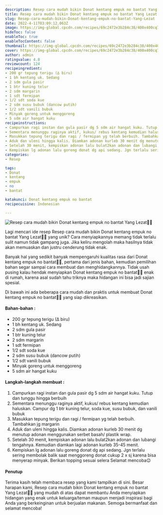 ```yaml
---
description: Resep cara mudah bikin Donat kentang empuk no bantat Yang Lezat"
title: Resep cara mudah bikin Donat kentang empuk no bantat Yang Lezat
slug: Resep-cara-mudah-bikin-Donat-kentang-empuk-no-bantat-Yang-Lezat
date: 2022-4-11T03:09:12.063Z
image: https://img-global.cpcdn.com/recipes/69c2472e3b284c38/400x400cq70/photo.jpg
hideToc: false
enableToc: true
enableTocContent: false
thumbnail: https://img-global.cpcdn.com/recipes/69c2472e3b284c38/400x400cq70/photo.jpg
cover: https://img-global.cpcdn.com/recipes/69c2472e3b284c38/400x400cq70/photo.jpg
author: admin
ratingvalue: 4.8
reviewcount: 124
recipeingredient:
- 200 gr tepung terigu (∆ biru)
- 1 bh kentang uk. Sedang
- 2 sdm gula pasir
- 1 btr kuning telur
- 2 sdm margarin
- 1 sdt fermipan
- 1/2 sdt soda kue
- 2 sdm susu bubuk (dancow putih)
- 1/2 sdt vanili bubuk
- Minyak goreng untuk menggoreng
- 5 sdm air hangat kuku
recipeinstructions:
- Campurkan ragi instan dan gula pasir dg 5 sdm air hangat kuku. Tutup dan tunggu hingga berbuih
- Sementara menunggu raginya aktif, kukus/ rebus kentang kemudian haluskan. Campur dg 1 btr kuning telur, soda kue, susu bubuk, dan vanili bubuk
- Masukkan tepung terigu dan ragi / fermipan yg telah berbuih. Tambahkan jg margarin
- Aduk dan uleni hingga kalis. Diamkan adonan kurleb 30 menit dg menutup adonan menggunakan serbet basah/ plastik wrap.
- Setelah 30 menit, kempiskan adonan lalu bulat2kan adonan dan lubangi tengahnya. Kemudian diamkan lagi adonan kurleb 35-45 menit.
- Kempiskan lg adonan lalu goreng donat dg api sedang. Jgn terlalu sering membolak balik saat menggoreng donat cukup 2 x sj karena bisa menyerap minyak. Berikan topping sesuai selera Selamat mencoba😉
categories:
- Resep

tags:
- Donat
- kentang
- empuk
- no
- bantat

katakunci: Donat kentang empuk no bantat
recipecuisine: Indonesian

---
```


![Resep cara mudah bikin Donat kentang empuk no bantat Yang Lezat👩‍🍳](https://img-global.cpcdn.com/recipes/69c2472e3b284c38/400x400cq70/photo.jpg)

Lagi mencari ide resep Resep cara mudah bikin Donat kentang empuk no bantat Yang Lezat👩‍🍳 yang unik? Cara menyiapkannya memang tidak terlalu sulit namun tidak gampang juga. Jika keliru mengolah maka hasilnya tidak akan memuaskan dan justru cenderung tidak enak.

Banyak hal yang sedikit banyak mempengaruhi kualitas rasa dari Donat kentang empuk no bantat👩‍🍳, pertama dari jenis bahan, kemudian pemilihan bahan segar sampai cara membuat dan menghidangkannya. Tidak usah pusing kalau hendak menyiapkan Donat kentang empuk no bantat👩‍🍳 enak di rumah, karena asal sudah tahu triknya maka hidangan ini bisa jadi sajian spesial.

Di bawah ini ada beberapa cara mudah dan praktis untuk membuat Donat kentang empuk no bantat👩‍🍳 yang siap dikreasikan.

<!--inarticleads1-->

#### Bahan-bahan :

- 200 gr tepung terigu (∆ biru)
- 1 bh kentang uk. Sedang
- 2 sdm gula pasir
- 1 btr kuning telur
- 2 sdm margarin
- 1 sdt fermipan
- 1/2 sdt soda kue
- 2 sdm susu bubuk (dancow putih)
- 1/2 sdt vanili bubuk
- Minyak goreng untuk menggoreng
- 5 sdm air hangat kuku

<!--inarticleads2-->

#### Langkah-langkah membuat :

1. Campurkan ragi instan dan gula pasir dg 5 sdm air hangat kuku. Tutup dan tunggu hingga berbuih
1. Sementara menunggu raginya aktif, kukus/ rebus kentang kemudian haluskan. Campur dg 1 btr kuning telur, soda kue, susu bubuk, dan vanili bubuk
1. Masukkan tepung terigu dan ragi / fermipan yg telah berbuih. Tambahkan jg margarin
1. Aduk dan uleni hingga kalis. Diamkan adonan kurleb 30 menit dg menutup adonan menggunakan serbet basah/ plastik wrap.
1. Setelah 30 menit, kempiskan adonan lalu bulat2kan adonan dan lubangi tengahnya. Kemudian diamkan lagi adonan kurleb 35-45 menit.
1. Kempiskan lg adonan lalu goreng donat dg api sedang. Jgn terlalu sering membolak balik saat menggoreng donat cukup 2 x sj karena bisa menyerap minyak. Berikan topping sesuai selera Selamat mencoba😉

#### Penutup

Terima kasih telah membaca resep yang kami tampilkan di sini. Besar harapan kami, Resep cara mudah bikin Donat kentang empuk no bantat Yang Lezat👩‍🍳 yang mudah di atas dapat membantu Anda menyiapkan hidangan yang enak untuk keluarga/teman maupun menjadi inspirasi bagi Anda yang berkeinginan untuk berjualan makanan. Semoga bermanfaat dan selamat mencoba!